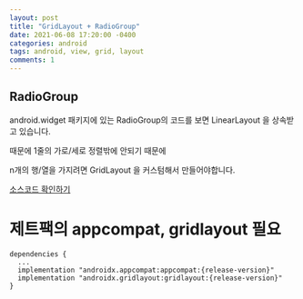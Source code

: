 ```yaml
---
layout: post
title: "GridLayout + RadioGroup"
date: 2021-06-08 17:20:00 -0400
categories: android
tags: android, view, grid, layout
comments: 1
---
```


## **RadioGroup**

android.widget 패키지에 있는
RadioGroup의 코드를 보면 LinearLayout 을 상속받고 있습니다.

때문에 1줄의 가로/세로 정렬밖에 안되기 때문에

n개의 행/열을 가지려면 GridLayout 을 커스텀해서 만들어야합니다.

[소스코드 확인하기][git]

# 제트팩의 appcompat, gridlayout 필요
```
dependencies {
  ...
  implementation "androidx.appcompat:appcompat:{release-version}"
  implementation "androidx.gridlayout:gridlayout:{release-version}"
}
``` 


[git]: https://github.com/sun5066/android-grid-radio-group